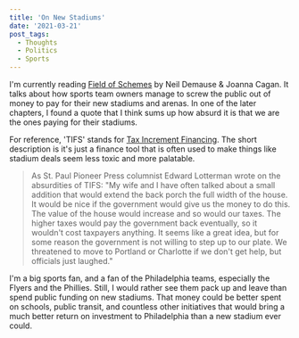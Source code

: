 ```yaml
---
title: 'On New Stadiums'
date: '2021-03-21'
post_tags:
  - Thoughts
  - Politics
  - Sports
---
```


I'm currently reading [Field of Schemes](https://bookshop.org/books/field-of-schemes-how-the-great-stadium-swindle-turns-public-money-into-private-profit-revised/9780803260160) by Neil Demause & Joanna Cagan. It talks about how sports team owners manage to screw the public out of money to pay for their new stadiums and arenas. In one of the later chapters, I found a quote that I think sums up how absurd it is that we are the ones paying for their stadiums.
<!-- excerpt -->

For reference, 'TIFS' stands for [Tax Increment Financing](https://en.wikipedia.org/wiki/Tax_increment_financing). The short description is it's just a finance tool that is often used to make things like stadium deals seem less toxic and more palatable.

> As St. Paul Pioneer Press columnist Edward Lotterman wrote on the absurdities of TIFS: "My wife and I have often talked about a small addition that would extend the back porch the full width of the house. It would be nice if the government would give us the money to do this. The value of the house would increase and so would our taxes. The higher taxes would pay the government back eventually, so it wouldn't cost taxpayers anything. It seems like a great idea, but for some reason the government is not willing to step up to our plate. We threatened to move to Portland or Charlotte if we don't get help, but officials just laughed."

I'm a big sports fan, and a fan of the Philadelphia teams, especially the Flyers and the Phillies. Still, I would rather see them pack up and leave than spend public funding on new stadiums. That money could be better spent on schools, public transit, and countless other initiatives that would bring a much better return on investment to Philadelphia than a new stadium ever could.
